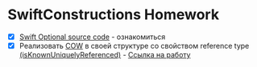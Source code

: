 # SwiftConstructions Homework

- [X] [Swift Optional source code](https://github.com/apple/swift/blob/main/stdlib/public/core/Optional.swift) - ознакомиться
- [X] Реализовать [COW](https://en.wikipedia.org/wiki/Copy-on-write) в своей структуре со свойством reference type [(isKnownUniquelyReferenced)](https://developer.apple.com/documentation/swift/2429905-isknownuniquelyreferenced) - [Ссылка на работу](https://github.com/Lemonbrush/SberSchool/blob/master/Homework/Projects/COWWrapper/COWWrapper/main.swift)